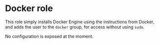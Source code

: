 # Docker role

This role simply installs Docker Engine using the instructions from Docker, and adds the user to the `docker` group, for access without using `sudo`.

No configuration is exposed at the moment.
